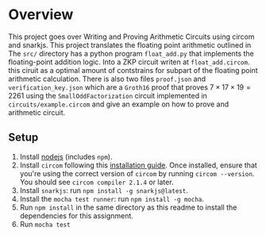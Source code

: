 # Overview
This project goes over Writing and Proving Arithmetic Circuits using circom and snarkjs. This project translates the floating point arithmetic outlined in The `src/` directory has a python program `float_add.py` that implements the floating-point addition logic. Into a ZKP circuit writen at `float_add.circom`. this ciruit as a optimal amount of contstrains for subpart of the floating point arithmetic calculation. There is also  two files `proof.json` and `verification_key.json` which are a `Groth16` proof that proves $7 \times 17 \times 19 = 2261$ using the `SmallOddFactorization` circuit implemented in `circuits/example.circom` and give an example on how to prove and arithmetic circuit.

## Setup

1. Install [nodejs](https://nodejs.org/en/download/) (includes `npm`).
2. Install `circom` following this [installation guide](https://docs.circom.io/getting-started/installation/). Once installed, ensure that you're using the correct version of `circom` by running `circom --version`. You should see `circom compiler 2.1.4` or later.
3. Install `snarkjs`: run `npm install -g snarkjs@latest`.
4. Install the `mocha test runner`: run `npm install -g mocha`.
5. Run `npm install` in the same directory as this readme to install the dependencies for this assignment.
6. Run `mocha test` 
